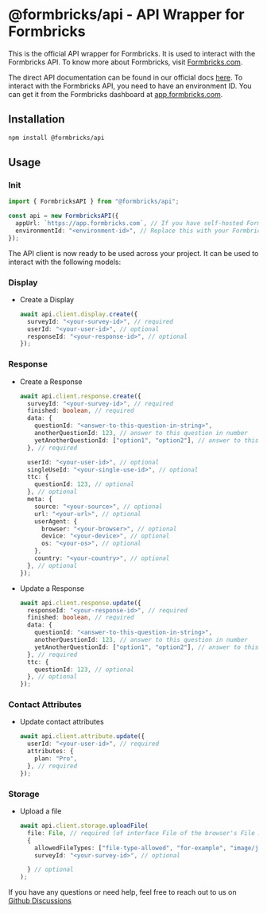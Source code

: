 # @formbricks/api - API Wrapper for Formbricks

This is the official API wrapper for Formbricks. It is used to interact with the Formbricks API. To know more about Formbricks, visit [Formbricks.com](https://formbricks.com).

The direct API documentation can be found in our official docs [here](https://formbricks.com/docs/api/client/overview). To interact with the Formbricks API, you need to have an environment ID. You can get it from the Formbricks dashboard at [app.formbricks.com](https://app.formbricks.com).

## Installation

```bash
npm install @formbricks/api
```

## Usage

### Init

```ts
import { FormbricksAPI } from "@formbricks/api";

const api = new FormbricksAPI({
  appUrl: `https://app.formbricks.com`, // If you have self-hosted Formbricks, change this to your self hosted instance's URL
  environmentId: "<environment-id>", // Replace this with your Formbricks environment ID
});
```

The API client is now ready to be used across your project. It can be used to interact with the following models:

### Display

- Create a Display

  ```ts
  await api.client.display.create({
    surveyId: "<your-survey-id>", // required
    userId: "<your-user-id>", // optional
    responseId: "<your-response-id>", // optional
  });
  ```

### Response

- Create a Response

  ```ts
  await api.client.response.create({
    surveyId: "<your-survey-id>", // required
    finished: boolean, // required
    data: {
      questionId: "<answer-to-this-question-in-string>",
      anotherQuestionId: 123, // answer to this question in number
      yetAnotherQuestionId: ["option1", "option2"], // answer to this question in array,
    }, // required

    userId: "<your-user-id>", // optional
    singleUseId: "<your-single-use-id>", // optional
    ttc: {
      questionId: 123, // optional
    }, // optional
    meta: {
      source: "<your-source>", // optional
      url: "<your-url>", // optional
      userAgent: {
        browser: "<your-browser>", // optional
        device: "<your-device>", // optional
        os: "<your-os>", // optional
      },
      country: "<your-country>", // optional
    }, // optional
  });
  ```

- Update a Response

  ```ts
  await api.client.response.update({
    responseId: "<your-response-id>", // required
    finished: boolean, // required
    data: {
      questionId: "<answer-to-this-question-in-string>",
      anotherQuestionId: 123, // answer to this question in number
      yetAnotherQuestionId: ["option1", "option2"], // answer to this question in array,
    }, // required
    ttc: {
      questionId: 123, // optional
    }, // optional
  });
  ```

### Contact Attributes

- Update contact attributes

  ```ts
  await api.client.attribute.update({
    userId: "<your-user-id>", // required
    attributes: {
      plan: "Pro",
    }, // required
  });
  ```

### Storage

- Upload a file

  ```ts
  await api.client.storage.uploadFile(
    file: File, // required (of interface File of the browser's File API)
    {
      allowedFileTypes: ["file-type-allowed", "for-example", "image/jpeg"], // optional
      surveyId: "<your-survey-id>", // optional

    } // optional
  );
  ```

If you have any questions or need help, feel free to reach out to us on [Github Discussions](https://github.com/formbricks/formbricks/discussions)
